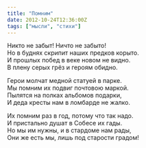 ```yaml
---
title: "Помним"
date: 2012-10-24T12:36:00Z
tags: ["мысли", "стихи"]
---
```


Никто не забыт! Ничто не забыто!  
Но в буднях скрипит наших предков корыто.  
И прошлых побед в веке новом не видно.  
В плену серых грёз и героям обидно.

Герои молчат медной статуей в парке.  
Мы помним их подвиг почтовою маркой.  
Пылятся на полках альбомов подарки,  
И деда кресты нам в ломбарде не жалко.

Их помним раз в год, потому что так надо.  
И пристально душат в Собесе их гады.  
Но мы им нужны, и в стардоме нам рады,  
Они же есть мы, лишь под старости градом!  
